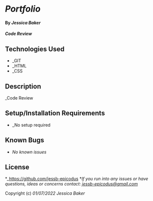 # _Portfolio_

#### By _**Jessica Baker**_

#### _Code Review_

## Technologies Used

* _GIT
* _HTML
* _CSS

## Description

_Code Review

## Setup/Installation Requirements

* _No setup required

## Known Bugs

* _No known issues_

## License

*_https://github.com/jessb-epicodus
*_If you run into any issues or have questions, ideas or concerns contact: <jessb-epicodus@gmail.com>_

Copyright (c) _01/07/2022_ _Jessica Baker_